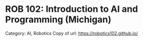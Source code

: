 # ROB 102: Introduction to AI and Programming (Michigan)

Category: AI, Robotics
Copy of url: https://robotics102.github.io/